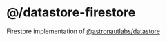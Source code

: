 # @/datastore-firestore

Firestore implementation of [@astronautlabs/datastore](https://github.com/astronautlabs/datastore)